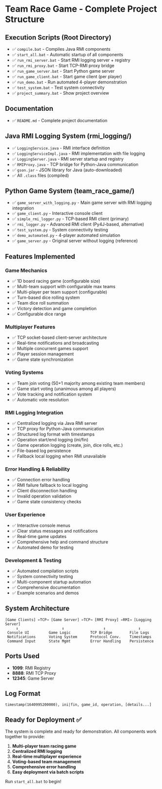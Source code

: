 # Team Race Game - Complete Project Structure

## Execution Scripts (Root Directory)
- ✅ `compile.bat` - Compiles Java RMI components
- ✅ `start_all.bat` - Automatic startup of all components
- ✅ `run_rmi_server.bat` - Start RMI logging server + registry
- ✅ `run_rmi_proxy.bat` - Start TCP-RMI proxy bridge
- ✅ `run_game_server.bat` - Start Python game server
- ✅ `run_game_client.bat` - Start game client (per player)
- ✅ `run_demo.bat` - Run automated 4-player demonstration
- ✅ `test_system.bat` - Test system connectivity
- ✅ `project_summary.bat` - Show project overview

## Documentation
- ✅ `README.md` - Complete project documentation

## Java RMI Logging System (rmi_logging/)
- ✅ `LoggingService.java` - RMI interface definition
- ✅ `LoggingServiceImpl.java` - RMI implementation with file logging
- ✅ `LoggingServer.java` - RMI server startup and registry
- ✅ `RMIProxy.java` - TCP bridge for Python-Java communication
- ✅ `gson.jar` - JSON library for Java (auto-downloaded)
- ✅ All `.class` files (compiled)

## Python Game System (team_race_game/)
- ✅ `game_server_with_logging.py` - Main game server with RMI logging integration
- ✅ `game_client.py` - Interactive console client
- ✅ `simple_rmi_logger.py` - TCP-based RMI client (primary)
- ✅ `rmi_logger.py` - Advanced RMI client (Py4J-based, alternative)
- ✅ `test_system.py` - System connectivity testing
- ✅ `demo_automated.py` - 4-player automated simulation
- ✅ `game_server.py` - Original server without logging (reference)

## Features Implemented

### Game Mechanics
- ✅ 1D board racing game (configurable size)
- ✅ Multi-team support with configurable max teams
- ✅ Multi-player per team support (configurable)
- ✅ Turn-based dice rolling system
- ✅ Team dice roll summation
- ✅ Victory detection and game completion
- ✅ Configurable dice range

### Multiplayer Features
- ✅ TCP socket-based client-server architecture
- ✅ Real-time notifications and broadcasting
- ✅ Multiple concurrent games support
- ✅ Player session management
- ✅ Game state synchronization

### Voting Systems
- ✅ Team join voting (50+1 majority among existing team members)
- ✅ Game start voting (unanimous among all players)
- ✅ Vote tracking and notification system
- ✅ Automatic vote resolution

### RMI Logging Integration
- ✅ Centralized logging via Java RMI server
- ✅ TCP proxy for Python-Java communication
- ✅ Structured log format with timestamps
- ✅ Operation start/end logging (ini/fin)
- ✅ Game operation logging (create, join, dice rolls, etc.)
- ✅ File-based log persistence
- ✅ Fallback local logging when RMI unavailable

### Error Handling & Reliability
- ✅ Connection error handling
- ✅ RMI failure fallback to local logging
- ✅ Client disconnection handling
- ✅ Invalid operation validation
- ✅ Game state consistency checks

### User Experience
- ✅ Interactive console menus
- ✅ Clear status messages and notifications
- ✅ Real-time game updates
- ✅ Comprehensive help and command structure
- ✅ Automated demo for testing

### Development & Testing
- ✅ Automated compilation scripts
- ✅ System connectivity testing
- ✅ Multi-component startup automation
- ✅ Comprehensive documentation
- ✅ Example scenarios and demos

## System Architecture

```
[Game Clients] ←TCP→ [Game Server] ←TCP→ [RMI Proxy] ←RMI→ [Logging Server]
     ↕                    ↕                  ↕               ↕
 Console UI         Game Logic         TCP Bridge        File Logs
 Notifications      Voting System      Protocol Conv.    Timestamps
 Command Input      State Mgmt         Error Handling    Persistence
```

## Ports Used
- **1099**: RMI Registry
- **8888**: RMI TCP Proxy
- **12345**: Game Server

## Log Format
```
timestamp(1640995200000), ini|fin, game_id, operation, [details...]
```

## Ready for Deployment ✅

The system is complete and ready for demonstration. All components work together to provide:
1. **Multi-player team racing game**
2. **Centralized RMI logging**
3. **Real-time multiplayer experience**
4. **Voting-based team management**
5. **Comprehensive error handling**
6. **Easy deployment via batch scripts**

Run `start_all.bat` to begin!
